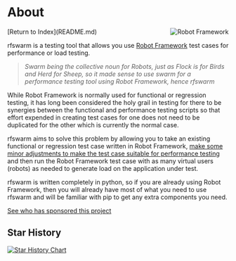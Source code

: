
# About
<img align="right" alt="Robot Framework" src="Images/robot_framework.png">
[Return to Index](README.md)

rfswarm is a testing tool that allows you use [Robot Framework](https://robotframework.org/) test cases for performance or load testing.

> _Swarm being the collective noun for Robots, just as Flock is for Birds and Herd for Sheep, so it made sense to use swarm for a performance testing tool using Robot Framework, hence rfswarm_

While Robot Framework is normally used for functional or regression testing, it has long been considered the holy grail in testing for there to be synergies between the functional and performance testing scripts so that effort expended in creating test cases for one does not need to be duplicated for the other which is currently the normal case.

rfswarm aims to solve this problem by allowing you to take an existing functional or regression test case written in Robot Framework, [make some minor adjustments to make the test case suitable for performance testing](Preparing_for_perf.md) and then run the Robot Framework test case with as many virtual users (robots) as needed to generate load on the application under test.

rfswarm is written completely in python, so if you are already using Robot Framework, then you will already have most of what you need to use rfswarm and will be familiar with pip to get any extra components you need.

[See who has sponsored this project](Sponsors.md)


## Star History

<a href="https://star-history.com/#damies13/rfswarm&Date" target="_blank">
 <picture>
   <source media="(prefers-color-scheme: dark)" srcset="https://api.star-history.com/svg?repos=damies13/rfswarm&type=Date&theme=dark" />
   <source media="(prefers-color-scheme: light)" srcset="https://api.star-history.com/svg?repos=damies13/rfswarm&type=Date" />
   <img alt="Star History Chart" src="https://api.star-history.com/svg?repos=damies13/rfswarm&type=Date" />
 </picture>
</a>
